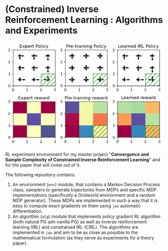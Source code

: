 # (Constrained) Inverse Reinforcement Learning : Algorithms and Experiments

![](examples/example_IRL.png)

RL experiment environment for my master project "**Convergence and Sample Complexity of Constrained Inverse Reinforcement Learning**" and for the paper that will come out of it.

The following repository contains. 
1. An environment (`env`) module, that contains a Markov Decision Process class, samplers to generate trajectories from MDPs and specific MDP implementations (specifically a Gridworld environment and a random MDP generator). These MDPs are implemented in such a way that it is easy to compute exact gradients on them using `jax` automatic differentiation.
1. An algorithm (`alg`) module that implements policy gradient RL algorithm (both natural PG adn vanilla PG) as well as inverse reinforcement learning (IRL) and constrained IRL (CIRL). The algorithms are implemented in `jax` and aim to be as close as possible to the mathematical formulation (as they serve as experiments for a theory paper).

